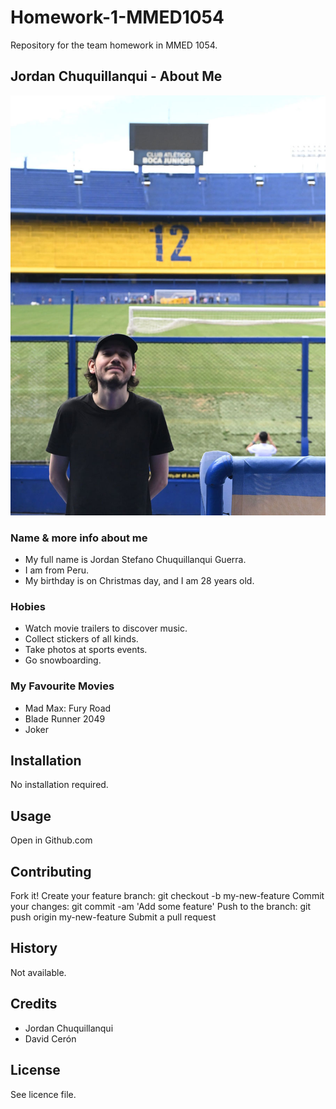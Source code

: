 # Homework-1-MMED1054
Repository for the team homework in MMED 1054.


## Jordan Chuquillanqui - About Me

![Image](images/Boca.jpg)

### Name & more info about me

- My full name is Jordan Stefano Chuquillanqui Guerra.
- I am from Peru.
- My birthday is on Christmas day, and I am 28 years old.

### Hobies

- Watch movie trailers to discover music.
- Collect stickers of all kinds.
- Take photos at sports events.
- Go snowboarding.

### My Favourite Movies

- Mad Max: Fury Road
- Blade Runner 2049
- Joker

## Installation
No installation required.

## Usage
Open in Github.com

## Contributing
Fork it!
Create your feature branch: git checkout -b my-new-feature
Commit your changes: git commit -am 'Add some feature'
Push to the branch: git push origin my-new-feature
Submit a pull request

## History
Not available.

## Credits
- Jordan Chuquillanqui
- David Cerón

## License
See licence file.